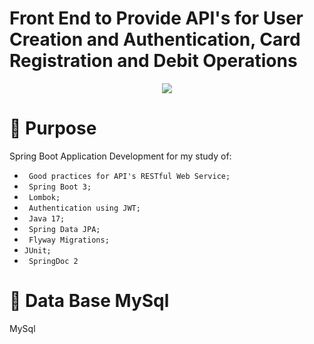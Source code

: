 # Front End to Provide API's for User Creation and Authentication, Card Registration and Debit Operations  

<p align="center">
<img src="http://img.shields.io/static/v1?label=STATUS&message=FINISHED&color=GREEN&style=for-the-badge"/>
</p>

# :hammer: Purpose
Spring Boot Application Development for my study of:

-  ` Good practices for API's RESTful Web Service;` 
- ` Spring Boot 3;` 
- ` Lombok;` 
- ` Authentication using JWT;` 
- ` Java 17;` 
- ` Spring Data JPA;` 
- ` Flyway Migrations;`  
- ` JUnit; ` 
- ` SpringDoc 2` 


# :hammer: Data Base MySql
MySql
